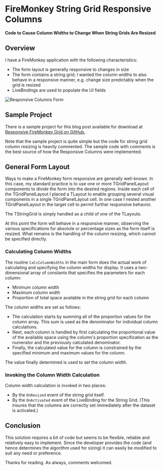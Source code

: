 # FireMonkey String Grid Responsive Columns
**Code to Cause Column Widths to Change When String Grids Are Resized**
## Overview
I have a FireMonkey application with the following characteristics:
- The form layout is generally responsive to changes in size
- The form contains a string grid; I wanted the column widths to also behave in a responsive manner, e.g. change size predictably when the grid is resized
- LiveBindings are used to populate the UI fields

![Responsive Columns Form](https://www.blogger.com/u/1/blog/post/edit/1546738123238008015/6475872063809303955#)

## Sample Project
There is a sample project for this blog post available for download at [Responsive FireMonkey Grid on GitHub.](https://github.com/Pasquina/ResponsiveFiremonkeyStringGrid.git "GitHub Download")

Note that the sample project is quite simple but the code for string grid column resizing is heavily commented. The sample code with comments is the best source of how the Responsive Columns were implemented.

## General Form Layout
Ways to make a FireMonkey form responsive are generally well-known. In this case, my standard practice is to use one or more TGridPanelLayout components to divide the form into the desired regions. Inside each cell of the TGridPanelLayout I placed a TLayout to enable grouping several visual components in a single TGridPanelLayout cell. In one case I nested another TGridPanelLayout in the target cell to permit further responsive behavior.

The TStringGrid is simply handled as a child of one of the TLayouts.

At this point the form will behave in a responsive manner, observing the various specifications for absolute or percentage sizes as the form itself is resized. What remains is the handling of the column resizing, which cannot be specified directly. 

### Calculating Column Widths

The routine `CalcColumnWidths` in the main form does the actual work of calculating and specifying the column widths for display. It uses a two-dimensional array of constants that specifies the parameters for each column:

-	Minimum column width
-	Maximum column width
-	Proportion of total space available in the string grid for each column

The column widths are set as follows:

-	The calculation starts by summing all of the proportion values for the column array. This sum is used as the denominator for individual column calculations.
-	Next, each column is handled by first calculating the proportional value of the available space using the column's proportion specification as the numerator and the previously calculated denominator.
-	Finally, the calculated value for the column is constrained by the specified minimum and maximum values for the column.

The value finally determined is used to set the column width.

### Invoking the Column Width Calculation

Column width calculation is invoked in two places:

-	By the `OnResized` event of the string grid itself.
-	By the `OnActivated` event of the LiveBinding for the String Grid. (This insures that the columns are correctly set immediately after the dataset is activated.)

## Conclusion

This solution requires a bit of code but seems to be flexible, reliable and relatively easy to implement. Since the developer provides the code (and hence determines the algorithm used for sizing) it can easily be modified to suit any need or preference.

Thanks for reading. As always, comments welcomed.